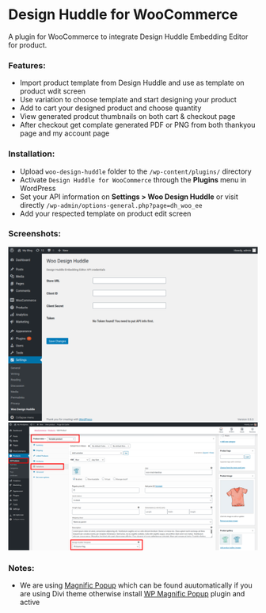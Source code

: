 # Design Huddle for WooCommerce
A plugin for WooCommerce to integrate Design Huddle Embedding Editor for product.

### Features:

  - Import product template from Design Huddle and use as template on product wdit screen
  - Use variation to choose template and start designing your product
  - Add to cart your designed product and choose quantity
  - View generated prodcut thumbnails on both cart & checkout page
  - After checkout get complate generated PDF or PNG from both thankyou page and my account page

### Installation:
  - Upload `woo-design-huddle` folder to the `/wp-content/plugins/` directory
  - Activate `Design Huddle for WooCommerce` through the **Plugins** menu in WordPress
  - Set your API information on **Settings > Woo Design Huddle** or visit directly `/wp-admin/options-general.php?page=dh_woo_ee`
  - Add your respected template on product edit screen

### Screenshots:
![Admin Menu to set API info](assets/images/api-admin-menu.png "Admin Menu to set API info")
![Set template from product edit screen](assets/images/product-variation-dropdown.png "Set template from product edit screen")

### Notes:
   - We are using [Magnific Popup](https://dimsemenov.com/plugins/magnific-popup/documentation.html) which can be found auutomatically if you are using Divi theme otherwise install [WP Magnific Popup](https://wordpress.org/plugins/wp-magnific-popup/) plugin and active